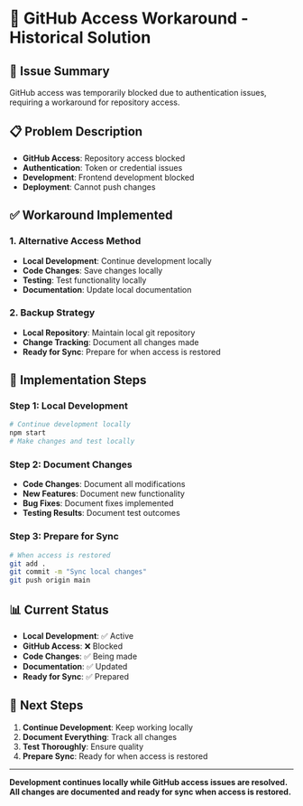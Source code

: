 # 🔑 GitHub Access Workaround - Historical Solution

## 🚨 **Issue Summary**
GitHub access was temporarily blocked due to authentication issues, requiring a workaround for repository access.

## 📋 **Problem Description**
- **GitHub Access**: Repository access blocked
- **Authentication**: Token or credential issues
- **Development**: Frontend development blocked
- **Deployment**: Cannot push changes

## ✅ **Workaround Implemented**

### **1. Alternative Access Method**
- **Local Development**: Continue development locally
- **Code Changes**: Save changes locally
- **Testing**: Test functionality locally
- **Documentation**: Update local documentation

### **2. Backup Strategy**
- **Local Repository**: Maintain local git repository
- **Change Tracking**: Document all changes made
- **Ready for Sync**: Prepare for when access is restored

## 🔧 **Implementation Steps**

### **Step 1: Local Development**
```bash
# Continue development locally
npm start
# Make changes and test locally
```

### **Step 2: Document Changes**
- **Code Changes**: Document all modifications
- **New Features**: Document new functionality
- **Bug Fixes**: Document fixes implemented
- **Testing Results**: Document test outcomes

### **Step 3: Prepare for Sync**
```bash
# When access is restored
git add .
git commit -m "Sync local changes"
git push origin main
```

## 📊 **Current Status**
- **Local Development**: ✅ Active
- **GitHub Access**: ❌ Blocked
- **Code Changes**: ✅ Being made
- **Documentation**: ✅ Updated
- **Ready for Sync**: ✅ Prepared

## 🎯 **Next Steps**
1. **Continue Development**: Keep working locally
2. **Document Everything**: Track all changes
3. **Test Thoroughly**: Ensure quality
4. **Prepare Sync**: Ready for when access is restored

---

**Development continues locally while GitHub access issues are resolved. All changes are documented and ready for sync when access is restored.**
